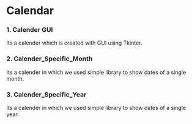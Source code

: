 # Calendar
### 1. Calender GUI
Its a calender which is created with GUI using Tkinter.

### 2. Calender_Specific_Month
Its a calender in which we used simple library to show dates of a single month.

### 3. Calender_Specific_Year
Its a calender in which we used simple library to show dates of a single year.
